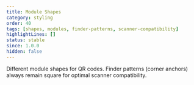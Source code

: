 ```yaml
---
title: Module Shapes
category: styling
order: 40
tags: [shapes, modules, finder-patterns, scanner-compatibility]
highlightLines: []
status: stable
since: 1.0.0
hidden: false
---
```


Different module shapes for QR codes. Finder patterns (corner anchors) always remain square for optimal scanner compatibility.
